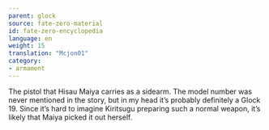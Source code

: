 ```yaml
---
parent: glock
source: fate-zero-material
id: fate-zero-encyclopedia
language: en
weight: 15
translation: "Mcjon01"
category:
- armament
---
```


The pistol that Hisau Maiya carries as a sidearm. The model number was never mentioned in the story, but in my head it’s probably definitely a Glock 19.
Since it’s hard to imagine Kiritsugu preparing such a normal weapon, it’s likely that Maiya picked it out herself.
